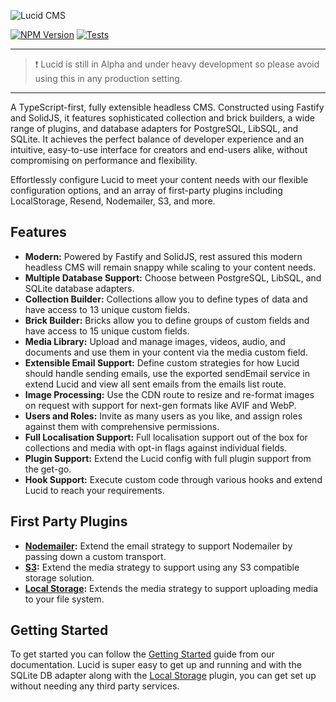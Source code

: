 ![Lucid CMS](https://github.com/ProtoDigitalUK/lucid/blob/master/banner.jpg?raw=true)

[![NPM Version](https://img.shields.io/npm/v/@lucidcms/core/latest.svg)](https://www.npmjs.com/package/@lucidcms/core)
[![Tests](https://github.com/ProtoDigitalUK/lucid/actions/workflows/tests.yml/badge.svg)](https://github.com/ProtoDigitalUK/lucid/actions/workflows/tests.yml)

<hr/>

> ❗ Lucid is still in Alpha and under heavy development so please avoid using this in any production setting.

<hr/>

A TypeScript-first, fully extensible headless CMS. Constructed using Fastify and SolidJS, it features sophisticated collection and brick builders, a wide range of plugins, and database adapters for PostgreSQL, LibSQL, and SQLite. It achieves the perfect balance of developer experience and an intuitive, easy-to-use interface for creators and end-users alike, without compromising on performance and flexibility.

Effortlessly configure Lucid to meet your content needs with our flexible configuration options, and an array of first-party plugins including LocalStorage, Resend, Nodemailer, S3, and more.

## Features

- **Modern:** Powered by Fastify and SolidJS, rest assured this modern headless CMS will remain snappy while scaling to your content needs.
- **Multiple Database Support:** Choose between PostgreSQL, LibSQL, and SQLite database adapters.
- **Collection Builder:** Collections allow you to define types of data and have access to 13 unique custom fields.
- **Brick Builder:** Bricks allow you to define groups of custom fields and have access to 15 unique custom fields.
- **Media Library:** Upload and manage images, videos, audio, and documents and use them in your content via the media custom field.
- **Extensible Email Support:** Define custom strategies for how Lucid should handle sending emails, use the exported sendEmail service in extend Lucid and view all sent emails from the emails list route.
- **Image Processing:** Use the CDN route to resize and re-format images on request with support for next-gen formats like AVIF and WebP.
- **Users and Roles:** Invite as many users as you like, and assign roles against them with comprehensive permissions.
- **Full Localisation Support:** Full localisation support out of the box for collections and media with opt-in flags against individual fields.
- **Plugin Support:** Extend the Lucid config with full plugin support from the get-go.
- **Hook Support:** Execute custom code through various hooks and extend Lucid to reach your requirements.

## First Party Plugins

- **[Nodemailer](https://github.com/ProtoDigitalUK/lucid/tree/master/packages/plugin-nodemailer):** Extend the email strategy to support Nodemailer by passing down a custom transport.
- **[S3](https://github.com/ProtoDigitalUK/lucid/tree/master/packages/plugin-s3):** Extend the media strategy to support using any S3 compatible storage solution.
- **[Local Storage](https://github.com/ProtoDigitalUK/lucid/tree/master/packages/plugin-local-storage):** Extends the media strategy to support uploading media to your file system.

## Getting Started

To get started you can follow the [Getting Started](https://lucidcms.io/getting-started/) guide from our documentation. Lucid is super easy to get up and running and with the SQLite DB adapter along with the [Local Storage](https://lucidcms.io/plugins/local-storage/) plugin, you can get set up without needing any third party services.
